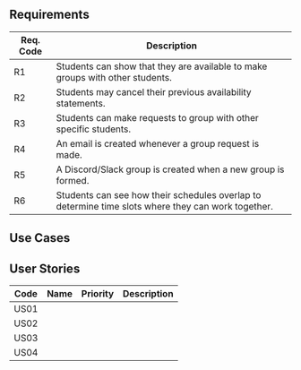 ## Requirements

| Req. Code | Description                                                                                        |
|-----------|----------------------------------------------------------------------------------------------------|
| R1        | Students can show that they are available to make groups with other students.                      |
| R2        | Students may cancel their previous availability statements.                                        |
| R3        | Students can make requests to group with other specific students.                                  |
| R4        | An email is created whenever a group request is made.                                              |
| R5        | A Discord/Slack group is created when a new group is formed.                                       |
| R6        | Students can see how their schedules overlap to determine time slots where they can work together. |

## Use Cases

## User Stories

| Code | Name | Priority | Description |
|------|------|----------|-------------|
| US01 |      |          |             |
| US02 |      |          |             |
| US03 |      |          |             |
| US04 |      |          |             |
